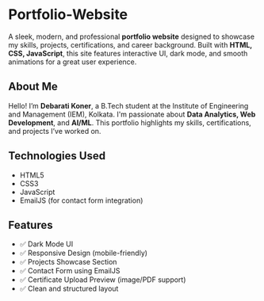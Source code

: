 # Portfolio-Website


A sleek, modern, and professional **portfolio website** designed to showcase my skills, projects, certifications, and career background. Built with **HTML, CSS, JavaScript**, this site features interactive UI, dark mode, and smooth animations for a great user experience.

##  About Me

Hello! I’m **Debarati Koner**, a B.Tech student at the Institute of Engineering and Management (IEM), Kolkata. I'm passionate about **Data Analytics, Web Development**, and **AI/ML**. This portfolio highlights my skills, certifications, and projects I’ve worked on.

##  Technologies Used

-  HTML5  
-  CSS3  
-  JavaScript   
-  EmailJS (for contact form integration)  

##  Features

- ✅ Dark Mode UI  
- ✅ Responsive Design (mobile-friendly)  
- ✅ Projects Showcase Section  
- ✅ Contact Form using EmailJS  
- ✅ Certificate Upload Preview (image/PDF support)  
- ✅ Clean and structured layout  
